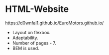 # HTML-Website 
https://d0wnfal1.github.io/EuroMotors.github.io/
+ Layout on flexbox.
+ Adaptability.
+ Number of pages - 7.
+ BEM is used.
